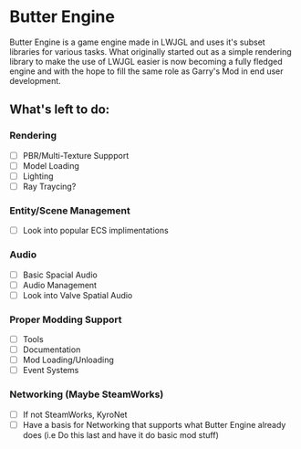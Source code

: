 # Butter Engine

Butter Engine is a game engine made in LWJGL and uses it's subset libraries for various tasks. What originally started out as a simple rendering library to make the use of LWJGL easier is now becoming a fully fledged engine and with the hope to fill the same role as Garry's Mod in end user development.

## What's left to do:
  
### Rendering
   - [ ] PBR/Multi-Texture Suppport
   - [ ] Model Loading
   - [ ] Lighting
   - [ ] Ray Traycing?
   
### Entity/Scene Management
   - [ ] Look into popular ECS implimentations
  
### Audio
   - [ ] Basic Spacial Audio
   - [ ] Audio Management
   - [ ] Look into Valve Spatial Audio
 
### Proper Modding Support
   - [ ] Tools
   - [ ] Documentation
   - [ ] Mod Loading/Unloading
   - [ ] Event Systems
  
### Networking (Maybe SteamWorks)
   - [ ] If not SteamWorks, KyroNet
   - [ ] Have a basis for Networking that supports what Butter Engine already does (i.e Do this last and have it do basic mod stuff)
